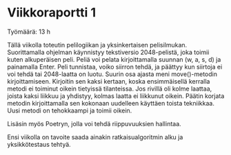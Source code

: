 # Viikkoraportti 1

Työmäärä: 13 h

Tällä viikolla toteutin pelilogiikan ja yksinkertaisen pelisilmukan. Suorittamalla ohjelman käynnistyy tekstiversio 2048-pelistä, joka toimii kuten alkuperäisen peli. Peliä voi pelata kirjoittamalla suunnan (w, a, s, d) ja painamalla Enter. Peli tunnistaa, voiko siirron tehdä, ja päättyy kun siirtoja ei voi tehdä tai 2048-laatta on luotu. Suurin osa ajasta meni move()-metodin kirjoittamiseen. Kirjoitin sen kaksi kertaan, koska ensimmäisellä kerralla metodi ei toiminut oikein tietyissä tilanteissa. Jos rivillä oli kolme laattaa, joista kaksi liikkuu ja yhdistyy, kolmas laatta ei liikkunut oikein. Päätin korjata metodin kirjoittamalla sen kokonaan uudelleen käyttäen toista tekniikkaa. Uusi metodi on tehokkaampi ja toimii oikein.

Lisäsin myös Poetryn, jolla voi tehdä riippuvuuksien hallintaa.

Ensi viikolla on tavoite saada ainakin ratkaisualgoritmin alku ja yksikkötestaus tehtyä.

